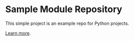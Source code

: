 # Sample Module Repository

This simple project is an example repo for Python projects.

[Learn more](http://www.kennethreitz.org/essays/repository-structure-and-python).
